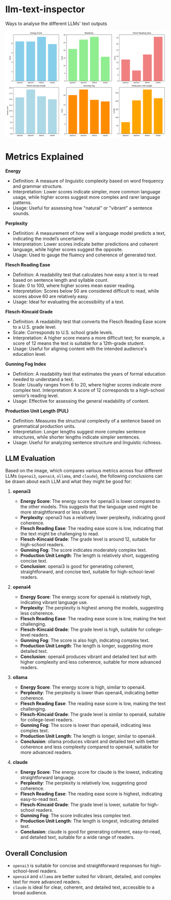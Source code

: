 # llm-text-inspector
 Ways to analyse the different LLMs' text outputs

![LLM output analysed](llm_comparison.png)

# Metrics Explained
**Energy**
- Definition: A measure of linguistic complexity based on word frequency and grammar structure.
- Interpretation: Lower scores indicate simpler, more common language usage, while higher scores suggest more complex and rarer language patterns.
- Usage: Useful for assessing how "natural" or "vibrant" a sentence sounds.

**Perplexity**
- Definition: A measurement of how well a language model predicts a text, indicating the model’s uncertainty.
- Interpretation: Lower scores indicate better predictions and coherent language, while higher scores suggest the opposite.
- Usage: Used to gauge the fluency and coherence of generated text.

**Flesch Reading Ease**
- Definition: A readability test that calculates how easy a text is to read based on sentence length and syllable count.
- Scale: 0 to 100, where higher scores mean easier reading.
- Interpretation: Scores below 50 are considered difficult to read, while scores above 60 are relatively easy.
- Usage: Ideal for evaluating the accessibility of a text.

**Flesch-Kincaid Grade**
- Definition: A readability test that converts the Flesch Reading Ease score to a U.S. grade level.
- Scale: Corresponds to U.S. school grade levels.
- Interpretation: A higher score means a more difficult text; for example, a score of 12 means the text is suitable for a 12th-grade student.
- Usage: Useful for aligning content with the intended audience's education level.

**Gunning Fog Index**
- Definition: A readability test that estimates the years of formal education needed to understand a text.
- Scale: Usually ranges from 6 to 20, where higher scores indicate more complex text.
Interpretation: A score of 12 corresponds to a high-school senior’s reading level.
- Usage: Effective for assessing the general readability of content.

**Production Unit Length (PUL)**
- Definition: Measures the structural complexity of a sentence based on grammatical production units.
- Interpretation: Longer lengths suggest more complex sentence structures, while shorter lengths indicate simpler sentences.
- Usage: Useful for analyzing sentence structure and linguistic richness.

## LLM Evaluation
Based on the image, which compares various metrics across four different LLMs (`openai3`, `openai4`, `ollama`, and `claude`), the following conclusions can be drawn about each LLM and what they might be good for:

1. **openai3**
   - **Energy Score**: The energy score for openai3 is lower compared to the other models. This suggests that the language used might be more straightforward or less vibrant.
   - **Perplexity**: openai3 has a relatively lower perplexity, indicating good coherence.
   - **Flesch Reading Ease**: The reading ease score is low, indicating that the text might be challenging to read.
   - **Flesch-Kincaid Grade**: The grade level is around 12, suitable for high-school readers.
   - **Gunning Fog**: The score indicates moderately complex text.
   - **Production Unit Length**: The length is relatively short, suggesting concise text.
   - **Conclusion**: openai3 is good for generating coherent, straightforward, and concise text, suitable for high-school-level readers.

2. **openai4**
   - **Energy Score**: The energy score for openai4 is relatively high, indicating vibrant language use.
   - **Perplexity**: The perplexity is highest among the models, suggesting less coherence.
   - **Flesch Reading Ease**: The reading ease score is low, making the text challenging.
   - **Flesch-Kincaid Grade**: The grade level is high, suitable for college-level readers.
   - **Gunning Fog**: The score is also high, indicating complex text.
   - **Production Unit Length**: The length is longer, suggesting more detailed text.
   - **Conclusion**: openai4 produces vibrant and detailed text but with higher complexity and less coherence, suitable for more advanced readers.

3. **ollama**
   - **Energy Score**: The energy score is high, similar to openai4.
   - **Perplexity**: The perplexity is lower than openai4, indicating better coherence.
   - **Flesch Reading Ease**: The reading ease score is low, making the text challenging.
   - **Flesch-Kincaid Grade**: The grade level is similar to openai4, suitable for college-level readers.
   - **Gunning Fog**: The score is lower than openai4, indicating less complex text.
   - **Production Unit Length**: The length is longer, similar to openai4.
   - **Conclusion**: ollama produces vibrant and detailed text with better coherence and less complexity compared to openai4, suitable for more advanced readers.

4. **claude**
   - **Energy Score**: The energy score for claude is the lowest, indicating straightforward language.
   - **Perplexity**: The perplexity is relatively low, suggesting good coherence.
   - **Flesch Reading Ease**: The reading ease score is highest, indicating easy-to-read text.
   - **Flesch-Kincaid Grade**: The grade level is lower, suitable for high-school readers.
   - **Gunning Fog**: The score indicates less complex text.
   - **Production Unit Length**: The length is longest, indicating detailed text.
   - **Conclusion**: claude is good for generating coherent, easy-to-read, and detailed text, suitable for a wide range of readers.

## Overall Conclusion

- `openai3` is suitable for concise and straightforward responses for high-school-level readers.
- `openai4` and `ollama` are better suited for vibrant, detailed, and complex text for more advanced readers.
- `claude` is ideal for clear, coherent, and detailed text, accessible to a broad audience.
